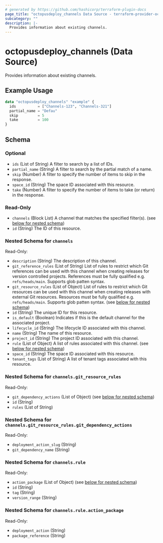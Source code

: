 ```yaml
---
# generated by https://github.com/hashicorp/terraform-plugin-docs
page_title: "octopusdeploy_channels Data Source - terraform-provider-octopusdeploy"
subcategory: ""
description: |-
  Provides information about existing channels.
---
```


# octopusdeploy_channels (Data Source)

Provides information about existing channels.

## Example Usage

```terraform
data "octopusdeploy_channels" "example" {
  ids          = ["Channels-123", "Channels-321"]
  partial_name = "Defau"
  skip         = 5
  take         = 100
}
```

<!-- schema generated by tfplugindocs -->
## Schema

### Optional

- `ids` (List of String) A filter to search by a list of IDs.
- `partial_name` (String) A filter to search by the partial match of a name.
- `skip` (Number) A filter to specify the number of items to skip in the response.
- `space_id` (String) The space ID associated with this resource.
- `take` (Number) A filter to specify the number of items to take (or return) in the response.

### Read-Only

- `channels` (Block List) A channel that matches the specified filter(s). (see [below for nested schema](#nestedblock--channels))
- `id` (String) The ID of this resource.

<a id="nestedblock--channels"></a>
### Nested Schema for `channels`

Read-Only:

- `description` (String) The description of this channel.
- `git_reference_rules` (List of String) List of rules to restrict which Git references can be used with this channel when creating releases for version controlled projects. References must be fully qualified e.g. `refs/heads/main`. Supports glob patten syntax.
- `git_resource_rules` (List of Object) List of rules to restrict which Git resources can be used with this channel when creating releases with external Git resources. Resources must be fully qualified e.g. `refs/heads/main`. Supports glob patten syntax. (see [below for nested schema](#nestedatt--channels--git_resource_rules))
- `id` (String) The unique ID for this resource.
- `is_default` (Boolean) Indicates if this is the default channel for the associated project.
- `lifecycle_id` (String) The lifecycle ID associated with this channel.
- `name` (String) The name of this resource.
- `project_id` (String) The project ID associated with this channel.
- `rule` (List of Object) A list of rules associated with this channel. (see [below for nested schema](#nestedatt--channels--rule))
- `space_id` (String) The space ID associated with this resource.
- `tenant_tags` (List of String) A list of tenant tags associated with this resource.

<a id="nestedatt--channels--git_resource_rules"></a>
### Nested Schema for `channels.git_resource_rules`

Read-Only:

- `git_dependency_actions` (List of Object) (see [below for nested schema](#nestedobjatt--channels--git_resource_rules--git_dependency_actions))
- `id` (String)
- `rules` (List of String)

<a id="nestedobjatt--channels--git_resource_rules--git_dependency_actions"></a>
### Nested Schema for `channels.git_resource_rules.git_dependency_actions`

Read-Only:

- `deployment_action_slug` (String)
- `git_dependency_name` (String)



<a id="nestedatt--channels--rule"></a>
### Nested Schema for `channels.rule`

Read-Only:

- `action_package` (List of Object) (see [below for nested schema](#nestedobjatt--channels--rule--action_package))
- `id` (String)
- `tag` (String)
- `version_range` (String)

<a id="nestedobjatt--channels--rule--action_package"></a>
### Nested Schema for `channels.rule.action_package`

Read-Only:

- `deployment_action` (String)
- `package_reference` (String)


